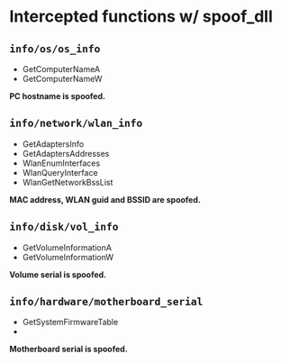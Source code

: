 # Intercepted functions w/ spoof_dll

## `info/os/os_info`
- GetComputerNameA
- GetComputerNameW

**PC hostname is spoofed.**

## `info/network/wlan_info`
- GetAdaptersInfo
- GetAdaptersAddresses
- WlanEnumInterfaces
- WlanQueryInterface
- WlanGetNetworkBssList

**MAC address, WLAN guid and BSSID are spoofed.**

## `info/disk/vol_info`
- GetVolumeInformationA
- GetVolumeInformationW

**Volume serial is spoofed.**

## `info/hardware/motherboard_serial`
- GetSystemFirmwareTable
- 
**Motherboard serial is spoofed.**